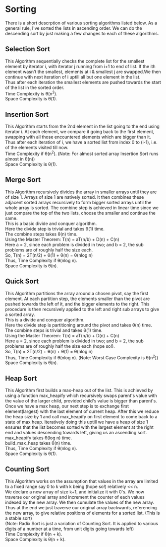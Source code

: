# Sorting
There is a short descrption of various sorting algorithms listed below. As a general rule, I've sorted the lists in ascending order. We can do the descending sort by just making a few changes to each of these algorithms.

## Selection Sort
This Algorithm sequentially checks the complete list for the smallest element by iterator i, with iterator j running from i+1 to end of list. If the ith element wasn't the smallest, elements at i & smallest j are swapped.We then continue with next iteration of i uptill all but one element in the list.<br>
Thus after each iteration the smallest elements are pushed towards the start of the list in the sorted order.<br>
Time Complexity is &theta;(n<sup>2</sup>).<br>
Space Complexity is &theta;(1).

## Insertion Sort
This Algorithm starts from the 2nd element in the list going to the end using iterator i. At each element, we compare it going back to the first element, swapping with all those encountered elements which are bigger than it.<br>
Thus after each iteration of i, we have a sorted list from index 0 to (i-1), i.e. of the elements visited till now.<br>
Time Complexity if &theta;(n<sup>2</sup>). (Note: For almost sorted array Insertion Sort runs almost in &theta;(n))<br>
Space Complexity is &theta;(1).

## Merge Sort
This Algorithm recursively divides the array in smaller arrays until they are of size 1. Arrays of size 1 are natively sorted. It then combines these adjacent sorted arrays recursively to form bigger sorted arrays until the whole array is sorted. The combine step is achieved in linear time since we just compare the top of the two lists, choose the smaller and continue the same.<br>
This is a basic divide and conquer algorithm.<br>
Here the divide step is trivial and takes &theta;(1) time.<br>
The combine steps takes &theta;(n) time.<br>
Using the Master Theorem: T(n) = aT(n/b) + D(n) + C(n)<br>
Here a = 2, since each problem is divided in two; and b = 2, the sub problems are of roughly half the size each.<br>
So, T(n) = 2T(n/2) + &theta;(1) + &theta;(n) = &theta;(nlog n)<br>
Thus, Time Complexity if &theta;(nlog n).<br>
Space Complexity is &theta;(n).

## Quick Sort
This Algorithm partitions the array around a chosen pivot, say the first element. At each partition step, the elements smaller than the pivot are pushed towards the left of it, and the bigger elements to the right. This procedure is then recursively applied to the left and right sub arrays to give a sorted array.<br>
This is a divide and conquer algorithm.<br>
Here the divide step is partitioning around the pivot and takes &theta;(n) time.<br>
The combine steps is trivial and takes &theta;(1) time.<br>
Using the Master Theorem: T(n) = aT(n/b) + D(n) + C(n)<br>
Here a = 2, since each problem is divided in two; and b = 2, the sub problems are of roughly half the size each (hope so!).<br>
So, T(n) = 2T(n/2) + &theta;(n) + &theta;(1) = &theta;(nlog n)<br>
Thus, Time Complexity if &theta;(nlog n). (Note: Worst Case Complexity is &theta;(n<sup>2</sup>))<br>
Space Complexity is &theta;(n).

## Heap Sort
This Algorithm first builds a max-heap out of the list. This is achieved by using a function max_heapify which recursively swaps parent's value with the value of the larger child, provided child's value is bigger than parent's.<br>
Once we have a max heap, our next step is to exchange first element(largest) with the last element of current heap. After this we reduce the heap size by 1 and call max_heapify on first element to come back to a state of max heap. Iteratively doing this uptill we have a heap of size 1 ensures that the list becomes sorted with the largest element at the right end and values descending towards left, giving us an ascending sort.<br>
max_heapify takes &theta;(log n) time.<br>
build_max_heap takes &theta;(n) time.<br>
Thus, Time Complexity if &theta;(nlog n).<br>
Space Complexity is &theta;(1).

## Counting Sort
This Algorithm works on the assumption that values in the array are limited to a fixed range say 0 to k with k being (hope so!) relatively << n.<br>
We declare a new array of size k+1, and initialize it with 0's. We now traverse our original array and increment the counter of each values indexed by the new array. We then cumulate the values of the new array. Thus at the end we just traverse our original array backwards, referencing the new array, to give relative positions of elements for a sorted list. (This is a stable sort)<br>
(Note: Radix Sort is just a variation of Counting Sort. It is applied to various digits of a number at a time, from unit digits going towards left)<br>
Time Complexity if &theta;(n + k).<br>
Space Complexity is &theta;(n + k).

